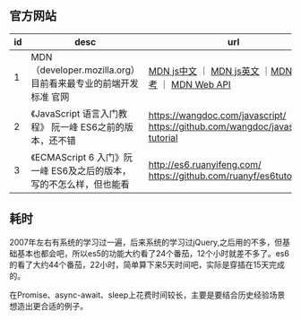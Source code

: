 ## 官方网站
id|desc|url
--|----|----
1|MDN（developer.mozilla.org）目前看来最专业的前端开发标准 官网|[MDN js中文](https://developer.mozilla.org/zh-CN/docs/Web/JavaScript) ｜ [MDN js英文](https://developer.mozilla.org/en-US/docs/Web/JavaScript) ｜[MDN js参考](https://developer.mozilla.org/en-US/docs/Web/JavaScript/Reference) ｜ [MDN Web API](https://developer.mozilla.org/en-US/docs/Web/API) 
2|《JavaScript 语言入门教程》 阮一峰 ES6之前的版本，还不错|https://wangdoc.com/javascript/ <br> https://github.com/wangdoc/javascript-tutorial
3|《ECMAScript 6 入门》阮一峰 ES6及之后的版本，写的不怎么样，但也能看|http://es6.ruanyifeng.com/ <br> https://github.com/ruanyf/es6tutorial




## 耗时
2007年左右有系统的学习过一遍，后来系统的学习过jQuery,之后用的不多，但基础基本也都会吧，所以es5的功能大约看了24个番茄，12个小时就差不多了。es6的看了大约44个番茄，22小时，简单算下来5天时间吧，实际是穿插在15天完成的。

在Promise、async-await、sleep上花费时间较长，主要是要结合历史经验场景想造出更合适的例子。